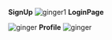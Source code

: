 **SignUp**
![ginger1](https://github.com/gautamchaudhary30/GingerMediaAssigment/assets/119069250/c33ccae0-2608-4aa0-9367-3a1a0fd95a86)
**LoginPage**

![ginger](https://github.com/gautamchaudhary30/GingerMediaAssigment/assets/119069250/6e6fd6e4-1334-409a-b8f7-53df063736c0)
**Profile**
![ginger](https://github.com/gautamchaudhary30/GingerMediaAssigment/assets/119069250/6e6fd6e4-1334-409a-b8f7-53df063736c0)


